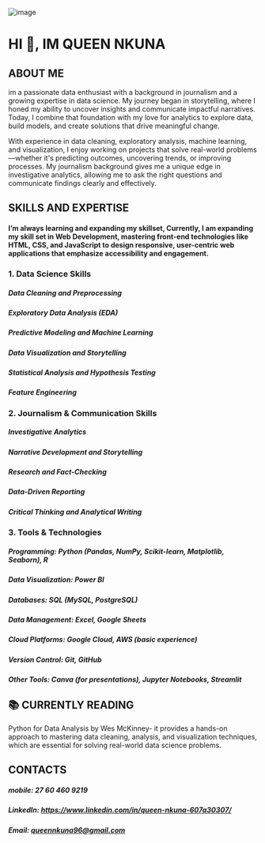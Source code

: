 ![image](https://github.com/user-attachments/assets/82dea1e3-364f-4aa8-b6cc-1c5e4a4693ce)







# HI 👋, IM QUEEN NKUNA
## ABOUT ME
im a passionate data enthusiast with a background in journalism and a growing expertise in data science. My journey began in storytelling, where I honed my ability to uncover insights and communicate impactful narratives. Today, I combine that foundation with my love for analytics to explore data, build models, and create solutions that drive meaningful change.

With experience in data cleaning, exploratory analysis, machine learning, and visualization, I enjoy working on projects that solve real-world problems—whether it's predicting outcomes, uncovering trends, or improving processes. My journalism background gives me a unique edge in investigative analytics, allowing me to ask the right questions and communicate findings clearly and effectively.

## SKILLS AND EXPERTISE
#### I’m always learning and expanding my skillset, Currently, I am expanding my skill set in Web Development, mastering front-end technologies like HTML, CSS, and JavaScript to design responsive, user-centric web applications that emphasize accessibility and engagement.

### 1. Data Science Skills

##### Data Cleaning and Preprocessing
##### Exploratory Data Analysis (EDA)
##### Predictive Modeling and Machine Learning
##### Data Visualization and Storytelling
##### Statistical Analysis and Hypothesis Testing
##### Feature Engineering

### 2. Journalism & Communication Skills

##### Investigative Analytics
##### Narrative Development and Storytelling
##### Research and Fact-Checking
##### Data-Driven Reporting
##### Critical Thinking and Analytical Writing

### 3. Tools & Technologies

##### Programming: Python (Pandas, NumPy, Scikit-learn, Matplotlib, Seaborn), R
##### Data Visualization: Power BI
##### Databases: SQL (MySQL, PostgreSQL)
##### Data Management: Excel, Google Sheets
##### Cloud Platforms: Google Cloud, AWS (basic experience)
##### Version Control: Git, GitHub
##### Other Tools: Canva (for presentations), Jupyter Notebooks, Streamlit

## 📚 CURRENTLY READING
Python for Data Analysis by Wes McKinney- it provides a hands-on approach to mastering data cleaning, analysis, and visualization techniques, which are essential for solving real-world data science problems.

## CONTACTS
##### mobile: 27 60 460 9219
##### LinkedIn: https://www.linkedin.com/in/queen-nkuna-607a30307/
##### Email: queennkuna96@gmail.com

